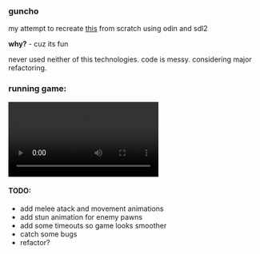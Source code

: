 <h3>guncho</h3>

<p> my attempt to recreate <a href = "https://www.lexaloffle.com/bbs/?tid=48452">this</a> from scratch using odin and sdl2 </p>
<p><b>why?</b> - cuz its fun</p>
<p> never used neither of this technologies. code is messy. considering major refactoring.</p>

<h3> running game: </h3>
<video src = "https://user-images.githubusercontent.com/129186794/244896434-7f96d75c-b49d-4a60-b3f9-45733fd4d434.mp4" > </video>

<h4>TODO: </h4>
<ul>
    <li> add melee atack and movement animations
    <li> add stun animation for enemy pawns
    <li> add some timeouts so game looks smoother
    <li> catch some bugs
    <li> refactor?
</ul>

